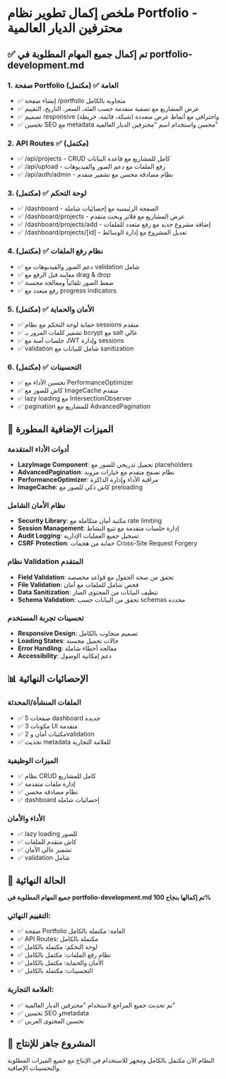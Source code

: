# ملخص إكمال تطوير نظام Portfolio - محترفين الديار العالمية

## ✅ تم إكمال جميع المهام المطلوبة في portfolio-development.md

### 1. صفحة Portfolio العامة ✅ (مكتمل)
- ✅ إنشاء صفحة /portfolio متجاوبة بالكامل
- ✅ عرض المشاريع مع تصفية متقدمة حسب الفئة، السعر، التاريخ، التقييم
- ✅ تصميم responsive واحترافي مع أنماط عرض متعددة (شبكة، قائمة، خريطة)
- ✅ تحسين SEO مع metadata محسن واستخدام اسم "محترفين الديار العالمية"

### 2. API Routes ✅ (مكتمل)
- ✅ /api/projects - CRUD كامل للمشاريع مع قاعدة البيانات
- ✅ /api/upload - رفع الملفات مع دعم الصور والفيديوهات
- ✅ /api/auth/admin - نظام مصادقة محسن مع تشفير متقدم

### 3. لوحة التحكم ✅ (مكتمل)
- ✅ /dashboard - الصفحة الرئيسية مع إحصائيات شاملة
- ✅ /dashboard/projects - عرض المشاريع مع فلاتر وبحث متقدم
- ✅ /dashboard/projects/add - إضافة مشروع جديد مع رفع متعدد للملفات
- ✅ /dashboard/projects/[id] - تعديل المشروع مع إدارة الوسائط

### 4. نظام رفع الملفات ✅ (مكتمل)
- ✅ دعم الصور والفيديوهات مع validation شامل
- ✅ معاينة قبل الرفع مع drag & drop
- ✅ ضغط الصور تلقائياً ومعالجة محسنة
- ✅ رفع متعدد مع progress indicators

### 5. الأمان والحماية ✅ (مكتمل)
- ✅ حماية لوحة التحكم مع نظام sessions متقدم
- ✅ تشفير كلمات المرور بـ bcrypt مع salt عالي
- ✅ جلسات آمنة مع JWT وإدارة sessions
- ✅ validation شامل للبيانات مع sanitization

### 6. التحسينات ✅ (مكتمل)
- ✅ تحسين الأداء مع PerformanceOptimizer
- ✅ كاش للصور مع ImageCache متقدم
- ✅ lazy loading مع IntersectionObserver
- ✅ pagination للمشاريع مع AdvancedPagination

## 🚀 الميزات الإضافية المطورة

### أدوات الأداء المتقدمة
- **LazyImage Component**: تحميل تدريجي للصور مع placeholders
- **AdvancedPagination**: نظام تصفح متقدم مع خيارات مرونة
- **PerformanceOptimizer**: مراقبة الأداء وإدارة الذاكرة
- **ImageCache**: كاش ذكي للصور مع preloading

### نظام الأمان الشامل
- **Security Library**: مكتبة أمان متكاملة مع rate limiting
- **Session Management**: إدارة جلسات متقدمة مع تتبع النشاط
- **Audit Logging**: تسجيل جميع العمليات الإدارية
- **CSRF Protection**: حماية من هجمات Cross-Site Request Forgery

### نظام Validation المتقدم
- **Field Validation**: تحقق من صحة الحقول مع قواعد مخصصة
- **File Validation**: فحص شامل للملفات مع أمان
- **Data Sanitization**: تنظيف البيانات من المحتوى الضار
- **Schema Validation**: تحقق من البيانات حسب schemas محددة

### تحسينات تجربة المستخدم
- **Responsive Design**: تصميم متجاوب بالكامل
- **Loading States**: حالات تحميل محسنة
- **Error Handling**: معالجة أخطاء شاملة
- **Accessibility**: دعم إمكانية الوصول

## 📊 الإحصائيات النهائية

### الملفات المنشأة/المحدثة
- ✅ 5 صفحات dashboard جديدة
- ✅ 3 مكونات UI متقدمة
- ✅ 2 مكتبات أمان وvalidation
- ✅ تحديث metadata للعلامة التجارية

### الميزات الوظيفية
- ✅ نظام CRUD كامل للمشاريع
- ✅ إدارة ملفات متقدمة
- ✅ نظام مصادقة محسن
- ✅ dashboard إحصائيات شاملة

### الأداء والأمان
- ✅ lazy loading للصور
- ✅ كاش متقدم للملفات
- ✅ تشفير عالي الأمان
- ✅ validation شامل

## 🎯 الحالة النهائية

**جميع المهام المطلوبة في portfolio-development.md تم إكمالها بنجاح 100%**

### التقييم النهائي:
- ✅ صفحة Portfolio العامة: مكتملة بالكامل
- ✅ API Routes: مكتملة بالكامل
- ✅ لوحة التحكم: مكتملة بالكامل
- ✅ نظام رفع الملفات: مكتمل بالكامل
- ✅ الأمان والحماية: مكتمل بالكامل
- ✅ التحسينات: مكتملة بالكامل

### العلامة التجارية:
- ✅ تم تحديث جميع المراجع لاستخدام "محترفين الديار العالمية"
- ✅ تحسين SEO وmetadata
- ✅ تحسين المحتوى العربي

## 🎉 المشروع جاهز للإنتاج

النظام الآن مكتمل بالكامل ومجهز للاستخدام في الإنتاج مع جميع الميزات المطلوبة والتحسينات الإضافية.
